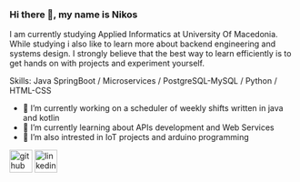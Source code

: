 ### Hi there 👋,  my name is Nikos
I am currently studying Applied Informatics at University Of Macedonia. While studying i also like to learn more about backend engineering and systems design. I strongly believe that the best way to learn efficiently is to get hands on with projects and experiment yourself.

Skills: Java SpringBoot / Microservices / PostgreSQL-MySQL / Python / HTML-CSS

- 🔭 I’m currently working on a scheduler of weekly shifts written in java and kotlin
- 🌱 I’m currently learning about APIs development and Web Services
- 🤖 I’m also intrested in IoT projects and arduino programming  <br/>


[<img src='https://cdn.jsdelivr.net/npm/simple-icons@3.0.1/icons/github.svg' alt='github' height='40'>](https://github.com/Permalized)  [<img src='https://cdn.jsdelivr.net/npm/simple-icons@3.0.1/icons/linkedin.svg' alt='linkedin' height='40'>](https://www.linkedin.com/in/NikosSiatras/)  

